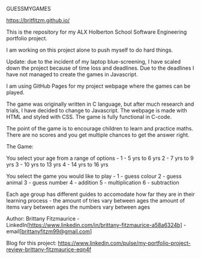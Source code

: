 GUESSMYGAMES

https://britfitzm.github.io/


This is the repository for my ALX Holberton School Software Engineering portfolio project.

I am working on this project alone to push myself to do hard things.

Update: due to the incident of my laptop blue-screening, I have scaled down the project because of time loss and deadlines. Due to the deadlines I have not managed to create the games in Javascript.

I am using GitHub Pages for my project webpage where the games can be played.

The game was originally written in C language, but after much research and trials, I have decided to change to Javascript. The webpage is made with HTML and styled with CSS.
The game is fully functional in C-code.

The point of the game is to encourage children to learn and practice maths. There are no scores and you get multiple chances to get the answer right.

The Game:

You select your age from a range of options -
1 - 5 yrs to 6 yrs
2 - 7 yrs to 9 yrs
3 - 10 yrs to 13 yrs
4 - 14 yrs to 16 yrs

You select the game you would like to play - 
1 - guess colour
2 - guess animal
3 - guess number
4 - addition
5 - multiplication
6 - subtraction

Each age group has different guides to accomodate how far they are in their learning process - 
the amount of tries vary between ages
the amount of items vary between ages
the numbers vary between ages



Author:
Brittany Fitzmaurice - LinkedIn[https://www.linkedin.com/in/brittany-fitzmaurice-a58a6324b] - email[brittanyfitzm99@gmail.com]

Blog for this project:
https://www.linkedin.com/pulse/my-portfolio-project-review-brittany-fitzmaurice-eqn4f
